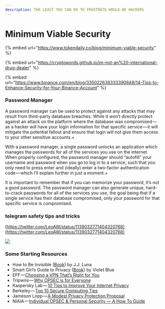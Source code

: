 ```yaml
---
description: THE LEAST YOU CAN DO TO FRUSTRATE WOULD-BE HACKERS
---
```


# Minimum Viable Security

{% embed url="https://www.tokendaily.co/blog/minimum-viable-security" %}

{% embed url="https://cryptowords.github.io/im-not-an%20-international-drug-dealer" %}

{% embed url="https://www.binance.com/en/blog/335022638333390848/14-Tips-to-Enhance-Security-for-Your-Binance-Account" %}

### Password Manager

A password manager can be used to protect against any attacks that may result from third-party database breaches. While it won’t directly protect against an attack on the platform where the database was compromised — as a hacker will have your login information for that specific service — it will mitigate the potential fallout and ensure that login will not give them access to your other sensitive accounts.+

With a password manager, a single password unlocks an application which manages the passwords for all of the services you use on the internet. When properly configured, the password manager should “autofill” your username and password when you go to log in to a service, such that you only need to press enter and \(ideally\) enter a two-factor authentication code — which I’ll explain further in just a moment.+

It is important to remember that if you can memorize your password, it’s not a good password. The password manager can also generate unique, hard-to-crack passwords for all of the services you use, the goal being that if a single service has their database compromised, only your password for that specific service is compromised.

### telegram safety tips and tricks

[https://twitter.com/LeoAW/status/1139032771404320768](https://twitter.com/LeoAW/status/1139032771404320768)

![](https://twitter.com/LeoAW/status/1139032771404320768)



### Some Starting Resources <a id="some-starting-resources"></a>

* How to Be Invisible \([Book](https://www.amazon.com/How-Be-Invisible-Protect-Children/dp/1250010454/ref=sr_1_2?crid=3GHOLD9UQUMIX&keywords=how+to+be+invisible&qid=1554786800&s=books&sprefix=how+to+be+invis%2Cstripbooks%2C217&sr=1-2)\) by J.J. Luna
* Smart Girl’s Guide to Privacy \([Book](https://www.amazon.com/Smart-Girls-Guide-Privacy-Practical/dp/1593276486/ref=sr_1_1?keywords=violet+blue+privacy&qid=1555366390&s=books&sr=1-1-catcorr)\) by Violet Blue
* EFF — [Choosing a VPN That’s Right for You](https://ssd.eff.org/en/module/choosing-vpn-thats-right-you)
* Tripwire — [Why OPSEC is for Everyone](https://www.tripwire.com/state-of-security/security-data-protection/opsec-everyone-not-just-people-something-hide/)
* Kaspersky Lab — [10 Tips to Improve Your Internet Privacy](https://www.kaspersky.com/blog/privacy-ten-tips-2018/23022/)
* Berkeley — [Top 10 Secure Computing Tips](https://security.berkeley.edu/resources/best-practices-how-to-articles/top-10-secure-computing-tips)
* Jameson Lopp — [A Modest Privacy Protection Proposal](https://medium.com/s/story/a-modest-privacy-protection-proposal-5b47631d7f4c)
* NIAIA — [Individual OPSEC & Personal Security — A How To Guide](https://www.niaia.org/files/uploads/IndividualOPSECandPersonalSecurity-Chesbro%28September2017%29.pdf)



